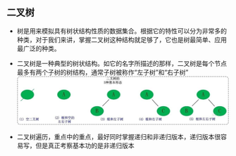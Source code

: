 ## 二叉树

- 树是用来模拟具有树状结构性质的数据集合。根据它的特性可以分为非常多的种类，对于我们来讲，掌握二叉树这种结构就足够了，它也是树最简单、应用最广泛的种类。

- 二叉树是一种典型的树状结构。如它的名字所描述的那样，二叉树是每个节点最多有两个子树的树结构，通常子树被称作“左子树”和“右子树”
![](./二叉树.jpg)

- 二叉树遍历，重点中的重点，最好同时掌握递归和非递归版本，递归版本很容易写，但是真正考察基本功的是非递归版本
